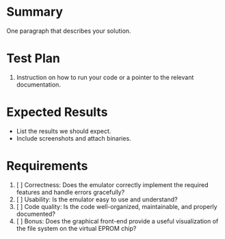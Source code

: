 # Summary

One paragraph that describes your solution.

# Test Plan

1. Instruction on how to run your code or a pointer to the relevant documentation.

# Expected Results

* List the results we should expect.
* Include screenshots and attach binaries.

# Requirements
1. [ ] Correctness: Does the emulator correctly implement the required features and handle errors gracefully?
2. [ ] Usability: Is the emulator easy to use and understand?
3. [ ] Code quality: Is the code well-organized, maintainable, and properly documented?
4. [ ] Bonus: Does the graphical front-end provide a useful visualization of the file system on the virtual EPROM chip?
